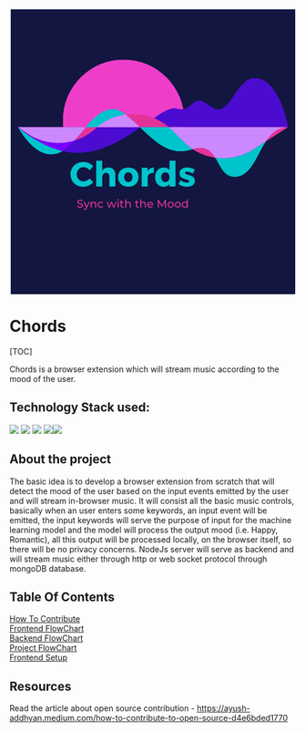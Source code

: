<div align="center"> <img align="center" alt="Chords" src="Resources\Logos\Main-Logo.png" height='500' width='500'></div>

# Chords

[TOC]

Chords is a browser extension which will stream music according to the mood of the user.

## Technology Stack used:


<img src="https://img.shields.io/badge/html5%20-%23E34F26.svg?&style=for-the-badge&logo=html5&logoColor=white"/> <img src="https://img.shields.io/badge/css3%20-%231572B6.svg?&style=for-the-badge&logo=css3&logoColor=white"/>  <img src="https://img.shields.io/badge/javascript%20-%23323330.svg?&style=for-the-badge&logo=javascript&logoColor=%23F7DF1E"/>
<img src="https://img.shields.io/badge/node.js%20-%2343853D.svg?&style=for-the-badge&logo=node.js&logoColor=white"/><img src ="https://img.shields.io/badge/MongoDB-%234ea94b.svg?&style=for-the-badge&logo=mongodb&logoColor=white"/>


## About the project

The basic idea is to develop a browser extension from scratch that will detect the mood of the user based on the input events emitted by the user and will stream in-browser music.
It will consist all the basic music controls, basically when an user enters some keywords, an input event will be emitted, the input keywords will serve the purpose of input for 
the machine learning model and the model will process the output mood (i.e. Happy, Romantic), all this output will be processed locally, on the browser itself, so there will be no
privacy concerns. NodeJs server will serve as backend and will stream music either through http or web socket protocol through mongoDB database.

## Table Of Contents

[How To Contribute](https://ayush-addhyan.medium.com/how-to-contribute-to-open-source-d4e6bded1770 "How To Contribute")<br>
[Frontend FlowChart](/Documentation/FrontEndFlowChart.md "Frontend FlowChart")<br>
[Backend FlowChart](/Documentation/BackendFlowChart.md "Backend FlowChart")<br>
[Project FlowChart](/Documentation/ProjectFlowChart.md "Project FlowChart")<br>
[Frontend Setup](/Documentation/FrontEndSetup.md "Frontend Setup")<br>




## Resources

Read the article about open source contribution - https://ayush-addhyan.medium.com/how-to-contribute-to-open-source-d4e6bded1770
